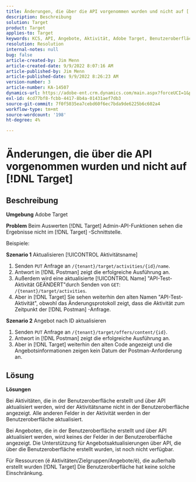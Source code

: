 ```yaml
---
title: Änderungen, die über die API vorgenommen wurden und nicht auf [!DNL Target]
description: Beschreibung
solution: Target
product: Target
applies-to: Target
keywords: KCS, API, Angebote, Aktivität, Adobe Target, Benutzeroberfläche, Änderungen
resolution: Resolution
internal-notes: null
bug: false
article-created-by: Jim Menn
article-created-date: 9/9/2022 8:07:16 AM
article-published-by: Jim Menn
article-published-date: 9/9/2022 8:26:23 AM
version-number: 3
article-number: KA-14507
dynamics-url: https://adobe-ent.crm.dynamics.com/main.aspx?forceUCI=1&pagetype=entityrecord&etn=knowledgearticle&id=ccc21268-1630-ed11-9db1-0022480866ad
exl-id: 4cd77bf8-fcbb-4417-8b4a-01431aef7db3
source-git-commit: 7f0f5035ea7cebd60f6ec7bda9de6225b6c602a4
workflow-type: tm+mt
source-wordcount: '198'
ht-degree: 4%

---
```


# Änderungen, die über die API vorgenommen wurden und nicht auf [!DNL Target]

## Beschreibung


<b>Umgebung</b>
Adobe Target

<b>Problem</b>
Beim Auswerten [!DNL Target] Admin-API-Funktionen sehen die Ergebnisse nicht im [!DNL Target] -Schnittstelle.

Beispiele:

<b>Szenario 1</b>
Aktualisieren [!UICONTROL Aktivitätsname]

1. Senden `PUT` Anfrage an `/{tenant}/target/activities/{id}/name`.
2. Antwort in [!DNL Postman] zeigt die erfolgreiche Ausführung an.
3. Außerdem wird eine aktualisierte [!UICONTROL Name] &quot;API-Test-Aktivität GEÄNDERT&quot;durch Senden von `GET`: `/{tenant}/target/activities`.
4. Aber in [!DNL Target] Sie sehen weiterhin den alten Namen &quot;API-Test-Aktivität&quot;, obwohl das Änderungsprotokoll zeigt, dass die Aktivität zum Zeitpunkt der [!DNL Postman] -Anfrage.


<b>Szenario 2</b>
Angebot nach ID aktualisieren

1. Senden `PUT` Anfrage an `/{tenant}/target/offers/content/{id}`.
2. Antwort in [!DNL Postman] zeigt die erfolgreiche Ausführung an.
3. Aber in [!DNL Target] weiterhin den alten Code angezeigt und die Angebotsinformationen zeigen kein Datum der Postman-Anforderung an.







## Lösung


<b>Lösungen</b>

Bei Aktivitäten, die in der Benutzeroberfläche erstellt und über API aktualisiert werden, wird der Aktivitätsname nicht in der Benutzeroberfläche angezeigt. Alle anderen Felder in der Aktivität werden in der Benutzeroberfläche aktualisiert.

Bei Angeboten, die in der Benutzeroberfläche erstellt und über API aktualisiert werden, wird keines der Felder in der Benutzeroberfläche angezeigt. Die Unterstützung für Angebotsaktualisierungen über API, die über die Benutzeroberfläche erstellt wurden, ist noch nicht verfügbar.

Für Ressourcen (ё Aktivitäten/Zielgruppen/Angebote/ё), die außerhalb erstellt wurden [!DNL Target] Die Benutzeroberfläche hat keine solche Einschränkung.

